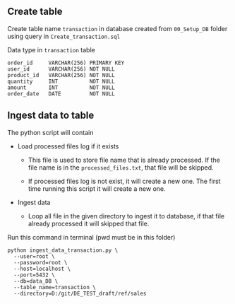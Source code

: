 ## Create table

Create table name `transaction` in database created from `00_Setup_DB` folder using query in `Create_transaction.sql`

Data type in `transaction` table
```
order_id     VARCHAR(256) PRIMARY KEY
user_id      VARCHAR(256) NOT NULL 
product_id   VARCHAR(256) NOT NULL
quantity     INT          NOT NULL 
amount       INT          NOT NULL
order_date   DATE         NOT NULL
```

## Ingest data to table
The python script will contain
- Load processed files log if it exists

  - This file is used to store file name that is already processed. If the file name is in the `processed_files.txt`, that file will be skipped.

  - If processed files log is not exist, it will create a new one. The first time running this script it will create a new one.
 
- Ingest data

  - Loop all file in the given directory to ingest it to database, if that file already processed it will skipped that file.

Run this command in terminal (pwd must be in this folder)

```
python ingest_data_transaction.py \
  --user=root \
  --password=root \
  --host=localhost \
  --port=5432 \
  --db=data_DB \
  --table_name=transaction \
  --directory=D:/git/DE_TEST_draft/ref/sales
```
